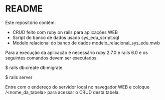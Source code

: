# README

Este repositório contém:
* CRUD feito com ruby on rails para aplicações WEB
* Script do banco de dados usado sys_edu_script.sql
* Modelo relacional do banco de dados modelo_relacional_sys_edu.mwb

Para a execução da aplicação é necessário ruby 2.7.0 e rails 6.0 e os seguintes comandos devem ser executados:

$ rails db:create db:migrate

$ rails server

Entre com o endereço do servidor local no navegador WEB e coloque /<nome_da_tabela> para acessar o CRUD desta tabela.
